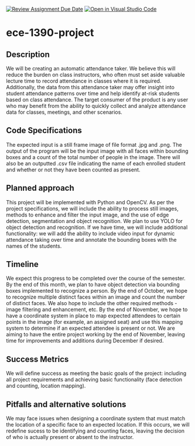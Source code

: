 [![Review Assignment Due Date](https://classroom.github.com/assets/deadline-readme-button-22041afd0340ce965d47ae6ef1cefeee28c7c493a6346c4f15d667ab976d596c.svg)](https://classroom.github.com/a/tdy6BFPL)
[![Open in Visual Studio Code](https://classroom.github.com/assets/open-in-vscode-2e0aaae1b6195c2367325f4f02e2d04e9abb55f0b24a779b69b11b9e10269abc.svg)](https://classroom.github.com/online_ide?assignment_repo_id=16029241&assignment_repo_type=AssignmentRepo)
# ece-1390-project

## Description
We will be creating an automatic attendance taker. We believe this will reduce the burden on class instructors, who often must set aside valuable lecture time to record attendance in classes where it is required. Additionally, the data from this attendance taker may offer insight into student attendance patterns over time and help identify at-risk students based on class attendance. The target consumer of the product is any user who may benefit from the ability to quickly collect and analyze attendance data for classes, meetings, and other scenarios. 

## Code Specifications
The expected input is a still frame image of file format .jpg and .png. The output of the program will be the input image with all faces within bounding boxes and a count of the total number of people in the image. There will also be an outputted .csv file indicating the name of each enrolled student and whether or not they have been counted as present.    

## Planned approach
This project will be implemented with Python and OpenCV. As per the project specifications, we will include the ability to process still images, methods to enhance and filter the input image, and the use of edge detection, segmentation and object recognition. We plan to use YOLO for object detection and recognition. If we have time, we will include additional functionality: we will add the ability to include video input for dynamic attendance taking over time and annotate the bounding boxes with the names of the students.   

## Timeline
We expect this progress to be completed over the course of the semester. By the end of this month, we plan to have object detection via bounding boxes implemented to recognize a person. By the end of October, we hope to recognize multiple distinct faces within an image and count the number of distinct faces. We also hope to include the other required methods - image filtering and enhancement, etc. By the end of November, we hope to have a coordinate system in place to map expected attendees to certain points in the image (for example, an assigned seat) and use this mapping system to determine if an expected attendee is present or not. We are aiming to have the entire project working by the end of November, leaving time for improvements and additions during December if desired.   

## Success Metrics
We will define success as meeting the basic goals of the project: including all project requirements and achieving basic functionality (face detection and counting, location mapping). 

## Pitfalls and alternative solutions
We may face issues when designing a coordinate system that must match the location of a specific face to an expected location. If this occurs, we will redefine sucess to be identifying and counting faces, leaving the decision of who is actually present or absent to the instructor. 
